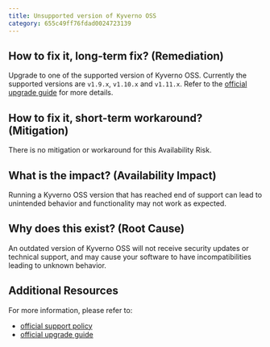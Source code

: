 ```yaml
---
title: Unsupported version of Kyverno OSS
category: 655c49ff76fdad0024723139
---
```


## How to fix it, long-term fix? (Remediation)

Upgrade to one of the supported version of Kyverno OSS. Currently the supported versions are `v1.9.x`, `v1.10.x` and `v1.11.x`. Refer to the [official upgrade guide](https://kyverno.io/docs/installation/upgrading/) for more details.

## How to fix it, short-term workaround? (Mitigation)

There is no mitigation or workaround for this Availability Risk.

## What is the impact? (Availability Impact)

Running a Kyverno OSS version that has reached end of support can lead to unintended behavior and functionality may not work as expected.

## Why does this exist? (Root Cause)

An outdated version of Kyverno OSS will not receive security updates or technical support, and may cause your software to have incompatibilities leading to unknown behavior.

## Additional Resources

For more information, please refer to:

- [official support policy](https://kyverno.io/docs/installation/#compatibility-matrix)
- [official upgrade guide](https://kyverno.io/docs/installation/upgrading/)